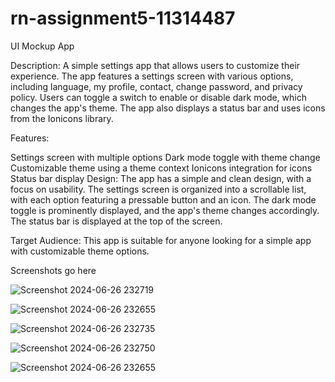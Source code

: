 # rn-assignment5-11314487

UI Mockup App

Description: A simple settings app that allows users to customize their experience. The app features a settings screen with various options, including language, my profile, contact, change password, and privacy policy. Users can toggle a switch to enable or disable dark mode, which changes the app's theme. The app also displays a status bar and uses icons from the Ionicons library.

Features:

Settings screen with multiple options
Dark mode toggle with theme change
Customizable theme using a theme context
Ionicons integration for icons
Status bar display
Design: The app has a simple and clean design, with a focus on usability. The settings screen is organized into a scrollable list, with each option featuring a pressable button and an icon. The dark mode toggle is prominently displayed, and the app's theme changes accordingly. The status bar is displayed at the top of the screen.

Target Audience: This app is suitable for anyone looking for a simple app with customizable theme options.

Screenshots go here

![Screenshot 2024-06-26 232719](https://github.com/Chris-Xander/rn-assignment5-11314487/assets/151476673/cc199a1a-0b16-4501-a580-e6abdf0ac79d)


![Screenshot 2024-06-26 232655](https://github.com/Chris-Xander/rn-assignment5-11314487/assets/151476673/8092dfc2-746e-4ac8-9a3d-dab49c26842f)


![Screenshot 2024-06-26 232735](https://github.com/Chris-Xander/rn-assignment5-11314487/assets/151476673/291289e7-4ea0-42c6-8e0d-0a8f4ea31bee)

![Screenshot 2024-06-26 232750](https://github.com/Chris-Xander/rn-assignment5-11314487/assets/151476673/5c6cd65c-8fbd-4840-a2a0-c977cdc803b1)

![Screenshot 2024-06-26 232655](https://github.com/Chris-Xander/rn-assignment5-11314487/assets/151476673/947ada76-278e-47ff-b6d8-97672adab508)
